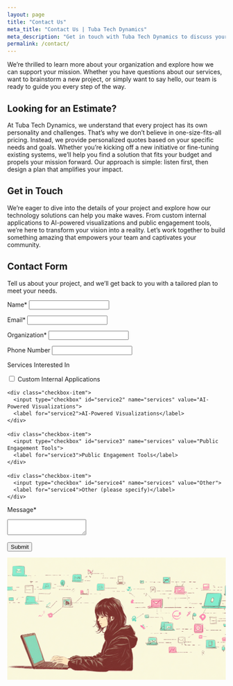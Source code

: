 ```yaml
---
layout: page
title: "Contact Us"
meta_title: "Contact Us | Tuba Tech Dynamics"
meta_description: "Get in touch with Tuba Tech Dynamics to discuss your non-profit's technology needs. We're here to help you amplify your impact."
permalink: /contact/
---
```


We’re thrilled to learn more about your organization and explore how we can support your mission. Whether you have questions about our services, want to brainstorm a new project, or simply want to say hello, our team is ready to guide you every step of the way.

## Looking for an Estimate?

At Tuba Tech Dynamics, we understand that every project has its own personality and challenges. That’s why we don’t believe in one-size-fits-all pricing. Instead, we provide personalized quotes based on your specific needs and goals. Whether you’re kicking off a new initiative or fine-tuning existing systems, we’ll help you find a solution that fits your budget and propels your mission forward. Our approach is simple: listen first, then design a plan that amplifies your impact.

## Get in Touch

We’re eager to dive into the details of your project and explore how our technology solutions can help you make waves. From custom internal applications to AI-powered visualizations and public engagement tools, we’re here to transform your vision into a reality. Let’s work together to build something amazing that empowers your team and captivates your community.

## Contact Form

Tell us about your project, and we’ll get back to you with a tailored plan to meet your needs.

<form action="https://formsubmit.co/4ca88a99fe5fb4e27011196aa30fab41" method="POST">
  <label for="name">Name*</label>
  <input type="text" id="name" name="name" required>

  <label for="email">Email*</label>
  <input type="email" id="email" name="email" required>

  <label for="organization">Organization*</label>
  <input type="text" id="organization" name="organization" required>

  <label for="phone">Phone Number</label>
  <input type="tel" id="phone" name="phone">

  <label>Services Interested In</label>
  <div class="checkbox-group">
    <div class="checkbox-item">
      <input type="checkbox" id="service1" name="services" value="Custom Internal Applications">
      <label for="service1">Custom Internal Applications</label>
    </div>

    <div class="checkbox-item">
      <input type="checkbox" id="service2" name="services" value="AI-Powered Visualizations">
      <label for="service2">AI-Powered Visualizations</label>
    </div>

    <div class="checkbox-item">
      <input type="checkbox" id="service3" name="services" value="Public Engagement Tools">
      <label for="service3">Public Engagement Tools</label>
    </div>

    <div class="checkbox-item">
      <input type="checkbox" id="service4" name="services" value="Other">
      <label for="service4">Other (please specify)</label>
    </div>
  </div>

  <label for="message">Message*</label>
  <textarea id="message" name="message" required></textarea>

  <button type="submit">Submit</button>
</form>

![An inviting illustration of a person typing on a laptop, surrounded by icons representing communication and collaboration.](assets/images/contact.png)
